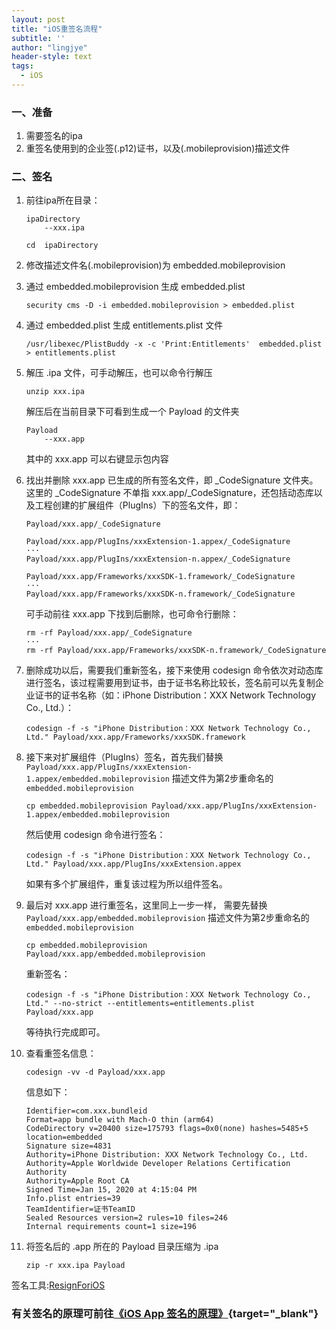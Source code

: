 ```yaml
---
layout: post
title: "iOS重签名流程"
subtitle: ''
author: "lingjye"
header-style: text
tags:
  - iOS
---
```


### 一、准备

1. 需要签名的ipa
2. 重签名使用到的企业签(.p12)证书，以及(.mobileprovision)描述文件

### 二、签名

1.	前往ipa所在目录：
	
	```
	ipaDirectory
		--xxx.ipa
	```
	
	```
	cd  ipaDirectory
	```

2. 修改描述文件名(.mobileprovision)为 embedded.mobileprovision

3. 通过 embedded.mobileprovision 生成 embedded.plist
	
	```
	security cms -D -i embedded.mobileprovision > embedded.plist
	```
4. 通过 embedded.plist 生成 entitlements.plist 文件

	```
	/usr/libexec/PlistBuddy -x -c 'Print:Entitlements'  embedded.plist > entitlements.plist
	```
5. 解压 .ipa 文件，可手动解压，也可以命令行解压

	```
	unzip xxx.ipa
	```
	
	解压后在当前目录下可看到生成一个 Payload 的文件夹
	
	```
	Payload
		--xxx.app
	```
	
	其中的 xxx.app 可以右键显示包内容
	
6. 找出并删除 xxx.app 已生成的所有签名文件，即 _CodeSignature 文件夹。这里的 _CodeSignature 不单指 xxx.app/_CodeSignature，还包括动态库以及工程创建的扩展组件（PlugIns）下的签名文件，即：
	
	```
	Payload/xxx.app/_CodeSignature
	
	Payload/xxx.app/PlugIns/xxxExtension-1.appex/_CodeSignature
	···
	Payload/xxx.app/PlugIns/xxxExtension-n.appex/_CodeSignature
	
	Payload/xxx.app/Frameworks/xxxSDK-1.framework/_CodeSignature
	···
	Payload/xxx.app/Frameworks/xxxSDK-n.framework/_CodeSignature
	
	```
	
	可手动前往 xxx.app 下找到后删除，也可命令行删除：
	
	```
	rm -rf Payload/xxx.app/_CodeSignature
	···
	rm -rf Payload/xxx.app/Frameworks/xxxSDK-n.framework/_CodeSignature
	
	```

7. 删除成功以后，需要我们重新签名，接下来使用 codesign 命令依次对动态库进行签名，该过程需要用到证书，由于证书名称比较长，签名前可以先复制企业证书的证书名称（如：iPhone Distribution：XXX Network Technology Co., Ltd.）：
	 
	```
	codesign -f -s "iPhone Distribution：XXX Network Technology Co., Ltd." Payload/xxx.app/Frameworks/xxxSDK.framework
	```

8. 接下来对扩展组件（PlugIns）签名，首先我们替换 `Payload/xxx.app/PlugIns/xxxExtension-1.appex/embedded.mobileprovision` 描述文件为第2步重命名的 `embedded.mobileprovision` 
	
	```
	cp embedded.mobileprovision Payload/xxx.app/PlugIns/xxxExtension-1.appex/embedded.mobileprovision
	```
	
	然后使用 codesign 命令进行签名：
	
	```
	codesign -f -s "iPhone Distribution：XXX Network Technology Co., Ltd." Payload/xxx.app/PlugIns/xxxExtension.appex
	```
	
	如果有多个扩展组件，重复该过程为所以组件签名。
	
9. 最后对 xxx.app 进行重签名，这里同上一步一样， 需要先替换 `Payload/xxx.app/embedded.mobileprovision` 描述文件为第2步重命名的 `embedded.mobileprovision` 

	```
	cp embedded.mobileprovision Payload/xxx.app/embedded.mobileprovision
	```
	
	重新签名：
	
	```
	codesign -f -s "iPhone Distribution：XXX Network Technology Co., Ltd." --no-strict --entitlements=entitlements.plist  Payload/xxx.app
	```

	等待执行完成即可。
	
10. 查看重签名信息：

	```
	codesign -vv -d Payload/xxx.app
	```
	
	信息如下：
	
	```
	Identifier=com.xxx.bundleid
	Format=app bundle with Mach-O thin (arm64)
	CodeDirectory v=20400 size=175793 flags=0x0(none) hashes=5485+5 location=embedded
	Signature size=4831
	Authority=iPhone Distribution: XXX Network Technology Co., Ltd.
	Authority=Apple Worldwide Developer Relations Certification Authority
	Authority=Apple Root CA
	Signed Time=Jan 15, 2020 at 4:15:04 PM
	Info.plist entries=39
	TeamIdentifier=证书TeamID
	Sealed Resources version=2 rules=10 files=246
	Internal requirements count=1 size=196
	```

11. 将签名后的 .app 所在的 Payload 目录压缩为 .ipa

	```
	zip -r xxx.ipa Payload
	```

签名工具:[ResignForiOS](https://github.com/HanProjectCoder/ResignForiOS)

### 有关签名的原理可前往[《iOS App 签名的原理》](http://blog.cnbang.net/tech/3386/){target="_blank"}